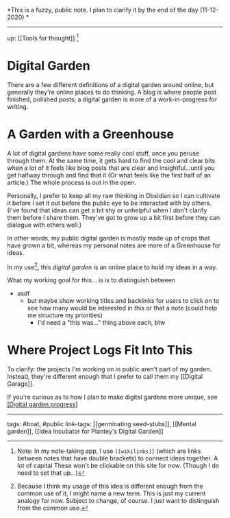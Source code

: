 *This is a fuzzy, public note. I plan to clarify it by the end of the day (11-12-2020) *

---

up: [[Tools for thought]] [^1]
# Digital Garden
There are a few different definitions of a digital garden around online, but generally they're online places to do thinking. A blog is where people post finished, polished posts; a digital garden is more of a work-in-progress for writing.


# A Garden with a Greenhouse 
A lot of digital gardens have some really cool stuff, once you peruse through them. At the same time, it gets hard to find the cool and clear bits when a lot of it feels like blog posts that are clear and insightful...until you get halfway through and find that it (Or what feels like the first half of an article.) The whole process is out in the open. 

Personally, I prefer to keep all my raw thinking in Obsidian so I can cultivate it before I set it out before the public eye to be interacted with by others. (I've found that ideas can get a bit shy or unhelpful when I don't clarify them before I share them. They've got to grow up a bit first before they can dialogue with others well.)

In other words, my public digital garden is mostly made up of crops that have grown a bit, whereas my personal notes are more of a Greenhouse for ideas.

In my use[^2], this *digital garden* is an online place to hold my ideas in a way.


What my working goal for this... is is to distinguish between 
- asdf
	- but maybe show working titles and backlinks for users to click on to see how many would be interested in this or that a note (could help me structure my priorities)
		- I'd need a "this was..." thing above each, btw

# Where Project Logs Fit Into This
To clarify: the projects I'm working on in public aren't part of my garden. Instead, they're different enough that I prefer to call them my [[Digital Garage]].

If you're curious as to how I plan to make digital gardens more unique, see [[Digital garden progress]](https://ethanplante.org/go/garden-progress)

---
tags: #boat, #public 
link-tags: [[germinating seed-stubs]], [[Mental garden]], [[Idea Incubator for Plantey's Digital Garden]]

[^1]: Note: In my note-taking app, I use `[[wikilinks]]` (which are links between notes that have double brackets) to connect ideas together. A lot of capital These won't be clickable on this site for now. (Though I do need to set that up...)
[^2]: Because I think my usage of this idea is different enough from the common use of it, I might name a new term. This is just my current analogy for now. Subject to change, of course. I just want to distinguish from the common use.
